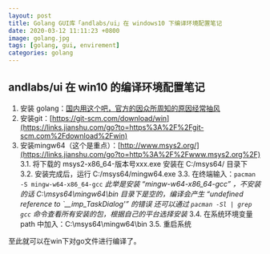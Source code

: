 ```yaml
---
layout: post
title: Golang GUI库「andlabs/ui」在 windows10 下编译环境配置笔记
date: 2020-03-12 11:11:23 +0800
image: golang.jpg
tags: [golang, gui, envirement]
categories: golang
---
```

## andlabs/ui 在 win10 的编译环境配置笔记

1. 安装 golang：[国内用这个吧，官方的因众所周知的原因经常抽风](https://links.jianshu.com/go?to=https%3A%2F%2Fstudygolang.com%2Fdl)
2. 安装git：[https://git-scm.com/download/win](https://links.jianshu.com/go?to=https%3A%2F%2Fgit-scm.com%2Fdownload%2Fwin)
3. 安装mingw64（这个是重点）：[http://www.msys2.org/](https://links.jianshu.com/go?to=http%3A%2F%2Fwww.msys2.org%2F)
   3.1. 将下载的 msys2-x86_64-版本号xxx.exe 安装在 C:/msys64/ 目录下
   3.2. 安装完成后，运行 C:/msys64/mingw64.exe
   3.3. 在终端输入：`pacman -S mingw-w64-x86_64-gcc`
   *此举是安装  “mingw-w64-x86_64-gcc” ，不安装的话 C:\msys64\mingw64\bin 目录下是空的，编译会产生 “undefined reference to \`__imp_TaskDialog'” 的错误
   还可以通过 `pacman -Sl | grep gcc` 命令查看所有安装的包，根据自己的平台选择安装*
   3.4. 在系统环境变量 path 中加入：C:\msys64\mingw64\bin
   3.5. 重启系统

至此就可以在win下对go文件进行编译了。